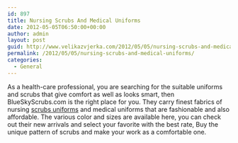 ```yaml
---
id: 897
title: Nursing Scrubs And Medical Uniforms
date: 2012-05-05T06:50:00+00:00
author: admin
layout: post
guid: http://www.velikazvjerka.com/2012/05/05/nursing-scrubs-and-medical-uniforms/
permalink: /2012/05/05/nursing-scrubs-and-medical-uniforms/
categories:
  - General
---
```

As a health-care professional, you are searching for the suitable uniforms and scrubs that give comfort as well as looks smart, then BlueSkyScrubs.com is the right place for you. They carry finest fabrics of nursing [scrubs uniforms](http://www.blueskyscrubs.com/categories/Scrubs/Scrubs-for-Women/) and medical uniforms that are fashionable and also affordable. The various color and sizes are available here, you can check out their new arrivals and select your favorite with the best rate, Buy the unique pattern of scrubs and make your work as a comfortable one.